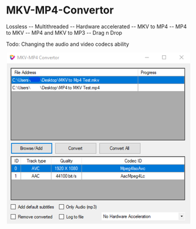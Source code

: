 # MKV-MP4-Convertor
Lossless -- Multithreaded -- Hardware accelerated -- MKV to MP4 -- MP4 to MKV -- MP4 and MKV to MP3 -- Drag n Drop

Todo:
Changing the audio and video codecs ability

<p align="center">
  <img src="screenshots/Screenshot 2021-04-09 210407.png" width="500" title="ScreenShot">
</p>
